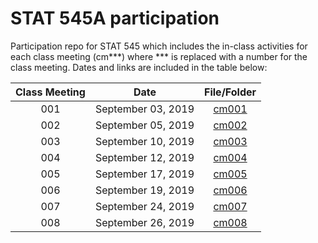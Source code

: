 # STAT 545A participation

Participation repo for STAT 545 which includes the in-class activities for each class meeting (cm\*\*\*) where \*\*\* is replaced with a number for the class meeting.  Dates and links are included in the table below:

| Class Meeting | Date    | File/Folder |           
| :--: | ---- | :-------------: |
| 001  | September 03, 2019 | [cm001](https://github.com/hadleyd2/STAT545-participation/tree/master/weeks_1_and_2/cm001) |
| 002    | September 05, 2019 | [cm002](https://github.com/hadleyd2/STAT545-participation/blob/master/weeks_1_and_2/cm002-R_exploration.R) |
| 003    | September 10, 2019 | [cm003](https://github.com/hadleyd2/STAT545-participation/tree/master/weeks_1_and_2/cm003) |
| 004    | September 12, 2019 | [cm004]() |
| 005    | September 17, 2019 | [cm005](https://github.com/hadleyd2/STAT545-participation/tree/master/weeks_3_thru_5/cm005) |
| 006    | September 19, 2019 | [cm006](https://github.com/hadleyd2/STAT545-participation/tree/master/weeks_3_thru_5/cm006) |
| 007    | September 24, 2019 | [cm007](https://github.com/hadleyd2/STAT545-participation/tree/master/weeks_3_thru_5/cm007) |
| 008    | September 26, 2019 | [cm008](https://github.com/hadleyd2/STAT545-participation/tree/master/weeks_3_thru_5/cm008) |